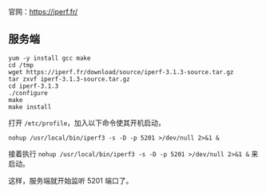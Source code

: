 官网：<https://iperf.fr/>

## 服务端

```shell
yum -y install gcc make
cd /tmp
wget https://iperf.fr/download/source/iperf-3.1.3-source.tar.gz
tar zxvf iperf-3.1.3-source.tar.gz
cd iperf-3.1.3
./configure
make
make install
```

打开 `/etc/profile`，加入以下命令使其开机启动，

```shell
nohup /usr/local/bin/iperf3 -s -D -p 5201 >/dev/null 2>&1 &
```

接着执行 `nohup /usr/local/bin/iperf3 -s -D -p 5201 >/dev/null 2>&1 &` 来启动。

这样，服务端就开始监听 5201 端口了。

